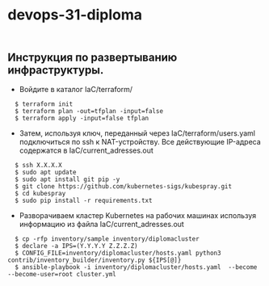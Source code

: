 # devops-31-diploma
\
Инструкция по развертыванию инфраструктуры.
---

- Войдите в каталог IaC/terraform/
```
  $ terraform init
  $ terraform plan -out=tfplan -input=false
  $ terraform apply -input=false tfplan
```
- Затем, используя ключ, переданный через IaC/terraform/users.yaml
подключиться по ssh к NAT-устройству. Все действующие IP-адреса 
содержатся в IaC/current_adresses.out
```
  $ ssh X.X.X.X
  $ sudo apt update
  $ sudo apt install git pip -y
  $ git clone https://github.com/kubernetes-sigs/kubespray.git
  $ cd kubespray
  $ sudo pip install -r requirements.txt
``` 
- Разворачиваем кластер Kubernetes на рабочих машинах используя
информацию из файла IaC/current_adresses.out
```
  $ cp -rfp inventory/sample inventory/diplomacluster
  $ declare -a IPS=(Y.Y.Y.Y Z.Z.Z.Z)
  $ CONFIG_FILE=inventory/diplomacluster/hosts.yaml python3 contrib/inventory_builder/inventory.py ${IPS[@]}
  $ ansible-playbook -i inventory/diplomacluster/hosts.yaml  --become --become-user=root cluster.yml
```
